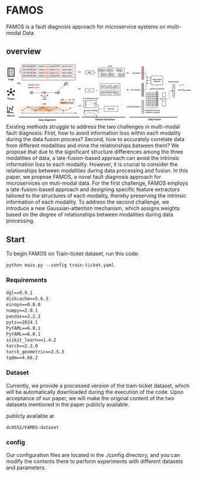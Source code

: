 # FAMOS
FAMOS is a fault diagnosis approach for microservice systems on multi-modal Data
## overview
![Overview of FAMOS](imgs/overview.png "Overview of FAMOS")
Existing methods struggle to address the two challenges in multi-modal fault diagnosis: First, how to avoid information loss within each modality during the data fusion process? Second, how to accurately correlate data from different modalities and mine the relationships between them? We propose that due to the significant structure differences among the three modalities of data, a late-fusion-based approach can avoid the intrinsic information loss to each modality. However, it is crucial to consider the relationships between modalities during data processing and fusion. In this paper, we propose FAMOS, a novel fault diagnosis approach for microservices on muti-modal data. For the first challenge, FAMOS employs a late-fusion-based approach and designing specific feature extractors tailored to the structures of each modality, thereby preserving the intrinsic information of each modality. To address the second challenge, we introduce a new Gaussian-attention mechanism, which assigns weights based on the degree of relationships between modalities during data processing.

## Start
To begin FAMOS on Train-ticket dataset, run this code:
```shell
python main.py --config train-ticket.yaml
```

### Requirements
```text
dgl==0.9.1
diskcache==5.6.3
einops==0.8.0
numpy==2.0.1
pandas==2.2.2
pytz==2024.1
PyYAML==6.0.1
PyYAML==6.0.1
scikit_learn==1.4.2
torch==2.3.0
torch_geometric==2.5.3
tqdm==4.66.2
```

### Dataset
Currently, we provide a processed version of the train-ticket dataset, which will be automatically downloaded during the execution of the code. Upon acceptance of our paper, we will make the original content of the two datasets mentioned in the paper publicly available.

publicly available at

```text
dcm552/FAMOS-dataset
```

### config
Our configuration files are located in the ./config directory, and you can modify the contents there to perform experiments with different datasets and parameters.
